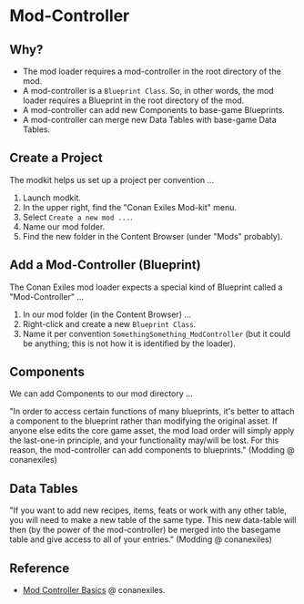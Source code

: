 # Mod-Controller

## Why?

- The mod loader requires a mod-controller in the root directory of the mod.
- A mod-controller is a `Blueprint Class`. So, in other words, the mod loader requires a Blueprint in the root directory of the mod.
- A mod-controller can add new Components to base-game Blueprints.
- A mod-controller can merge new Data Tables with base-game Data Tables.

## Create a Project

The modkit helps us set up a project per convention ...

1. Launch modkit.
2. In the upper right, find the "Conan Exiles Mod-kit" menu.
3. Select `Create a new mod ...`.
4. Name our mod folder.
5. Find the new folder in the Content Browser (under "Mods" probably).

## Add a Mod-Controller (Blueprint)

The Conan Exiles mod loader expects a special kind of Blueprint called a "Mod-Controller" ...

1. In our mod folder (in the Content Browser) ...
2. Right-click and create a new `Blueprint Class`.
3. Name it per convention `SomethingSomething_ModController` (but it could be anything; this is not how it is identified by the loader).

## Components

We can add Components to our mod directory ...

"In order to access certain functions of many blueprints, it's better to attach a component to the blueprint rather than modifying the original asset. If anyone else edits the core game asset, the mod load order will simply apply the last-one-in principle, and your functionality may/will be lost. For this reason, the mod-controller can add components to blueprints." (Modding @ conanexiles)

## Data Tables

"If you want to add new recipes, items, feats or work with any other table, you will need to make a new table of the same type. This new data-table will then (by the power of the mod-controller) be merged into the basegame table and give access to all of your entries." (Modding @ conanexiles)

## Reference

- [Mod Controller Basics](https://www.conanexiles.com/wp-content/wiki/2685370865.html) @ conanexiles.
